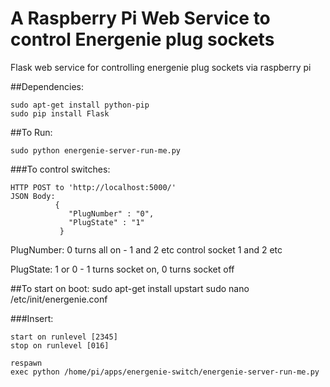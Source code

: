 A Raspberry Pi Web Service to control Energenie plug sockets
===========================================================

Flask web service for controlling energenie plug sockets via raspberry pi

##Dependencies:

	sudo apt-get install python-pip
	sudo pip install Flask

##To Run:

    sudo python energenie-server-run-me.py

###To control switches:

    HTTP POST to 'http://localhost:5000/'
    JSON Body:
              {
                 "PlugNumber" : "0",
                 "PlugState" : "1"
               }
 
 
 PlugNumber: 0 turns all on - 1 and 2 etc control socket 1 and 2 etc

 PlugState: 1 or 0 - 1 turns socket on, 0 turns socket off

 
##To start on boot:
 	sudo apt-get install upstart
 	sudo nano /etc/init/energenie.conf

###Insert:

 	start on runlevel [2345]
	stop on runlevel [016]

	respawn
	exec python /home/pi/apps/energenie-switch/energenie-server-run-me.py


